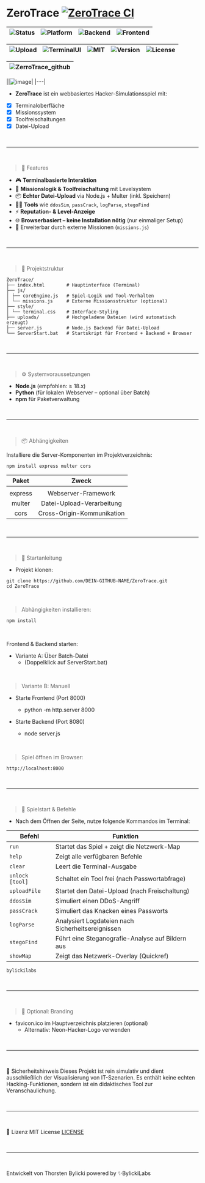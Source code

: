 # ZeroTrace [![ZeroTrace CI](https://github.com/bylickilabs/ZeroTrace/actions/workflows/main.yml/badge.svg)](https://github.com/bylickilabs/ZeroTrace/actions/workflows/main.yml)

| ![Status](https://img.shields.io/badge/status-stable-brightgreen?style=flat-square) | ![Platform](https://img.shields.io/badge/platform-web--based-lightgrey?style=flat-square) | ![Backend](https://img.shields.io/badge/backend-Node.js-339933?style=flat-square&logo=node.js&logoColor=white) | ![Frontend](https://img.shields.io/badge/frontend-HTML%2FCSS%2FJS-orange?style=flat-square&logo=javascript&logoColor=white) |
|---|---|---|---|

| ![Upload](https://img.shields.io/badge/upload-enabled-blueviolet?style=flat-square) | ![TerminalUI](https://img.shields.io/badge/interface-terminal-11111?style=flat-square) | ![MIT](https://img.shields.io/badge/security-sandboxed-critical?style=flat-square) | ![Version](https://img.shields.io/badge/version-1.0.0-blue?style=flat-square) | ![License](https://img.shields.io/badge/license-MIT-green?style=flat-square) |
|---|---|---|---|---|

|![ZerroTrace_github](https://github.com/user-attachments/assets/72c75c83-86b5-4cde-b91c-2abf64e44e8c)|
|---|

||![image](https://github.com/user-attachments/assets/ef5e5388-34ab-4f55-841b-6eaf4bcbce61)|
|---|

- **ZeroTrace** ist ein webbasiertes Hacker-Simulationsspiel mit:
  
- [x] Terminaloberfläche
- [x] Missionssystem
- [x] Toolfreischaltungen
- [x] Datei-Upload

<br>

---

<br>

> 🔧 Features

- 🎮 **Terminalbasierte Interaktion**
- 🧠 **Missionslogik & Toolfreischaltung** mit Levelsystem
- 📦 **Echter Datei-Upload** via Node.js + Multer (inkl. Speichern)
- 🕵️‍♂️ **Tools** wie `ddosSim`, `passCrack`, `logParse`, `stegoFind`
- ⚡ **Reputation- & Level-Anzeige**
- 🌐 **Browserbasiert – keine Installation nötig** (nur einmaliger Setup)
- 🧩 Erweiterbar durch externe Missionen (`missions.js`)

<br>

---

<br>

> 📁 Projektstruktur

```
ZeroTrace/
├── index.html        # Hauptinterface (Terminal)
├── js/
│ ├── coreEngine.js   # Spiel-Logik und Tool-Verhalten
│ └── missions.js     # Externe Missionsstruktur (optional)
├── style/
│ └── terminal.css    # Interface-Styling
├── uploads/          # Hochgeladene Dateien (wird automatisch erzeugt)
├── server.js         # Node.js Backend für Datei-Upload
└── ServerStart.bat   # Startskript für Frontend + Backend + Browser
```

<br>

---

<br>

> ⚙️ Systemvoraussetzungen

- **Node.js** (empfohlen: ≥ 18.x)
- **Python** (für lokalen Webserver – optional über Batch)
- **npm** für Paketverwaltung

<br>

---

<br>

> 📦 Abhängigkeiten

Installiere die Server-Komponenten im Projektverzeichnis:

```yarn
npm install express multer cors
```

|    Paket   |                    Zweck                     |
|    :---:   |                   :---:                      |
|            |                                              |
|   express  |            Webserver-Framework               |
|    multer  |         Datei-Upload-Verarbeitung            |
|     cors   |         Cross-Origin-Kommunikation           |

<br>

---

<br>

> 🚀 Startanleitung
  - Projekt klonen:

```yarn
git clone https://github.com/DEIN-GITHUB-NAME/ZeroTrace.git
cd ZeroTrace
```

<br>

> Abhängigkeiten installieren:

```yarn
npm install
```

<br>

Frontend & Backend starten:

- Variante A: Über Batch-Datei
  - (Doppelklick auf ServerStart.bat)

<br>

> Variante B: Manuell

- Starte Frontend (Port 8000)
  - python -m http.server 8000

- Starte Backend (Port 8080)
  - node server.js

<br>

> Spiel öffnen im Browser:

```yarn
http://localhost:8000
```

<br>

---

<br>

> 🧪 Spielstart & Befehle
  - Nach dem Öffnen der Seite, nutze folgende Kommandos im Terminal:

| **Befehl**        | **Funktion**                                        |
|-------------------|-----------------------------------------------------|
| `run`             | Startet das Spiel + zeigt die Netzwerk-Map         |
| `help`            | Zeigt alle verfügbaren Befehle                     |
| `clear`           | Leert die Terminal-Ausgabe                         |
| `unlock [tool]`   | Schaltet ein Tool frei (nach Passwortabfrage)      |
| `uploadFile`      | Startet den Datei-Upload (nach Freischaltung)      |
| `ddosSim`         | Simuliert einen DDoS-Angriff                       |
| `passCrack`       | Simuliert das Knacken eines Passworts              |
| `logParse`        | Analysiert Logdateien nach Sicherheitsereignissen  |
| `stegoFind`       | Führt eine Steganografie-Analyse auf Bildern aus   |
| `showMap`         | Zeigt das Netzwerk-Overlay (Quickref)              |

```yarn
bylickilabs
```

<br>

---

<br>

> 🎨 Optional: Branding
  - favicon.ico im Hauptverzeichnis platzieren (optional)
    - Alternativ: Neon-Hacker-Logo verwenden

<br>

---

<br>

🔐 Sicherheitshinweis
Dieses Projekt ist rein simulativ und dient ausschließlich der Visualisierung von IT-Szenarien.
Es enthält keine echten Hacking-Funktionen, sondern ist ein didaktisches Tool zur Veranschaulichung.


<br>

---

<br>

📜 Lizenz
MIT License [LICENSE](LICENSE)

<br>

---

<br>

Entwickelt von Thorsten Bylicki
powered by ✨BylickiLabs
